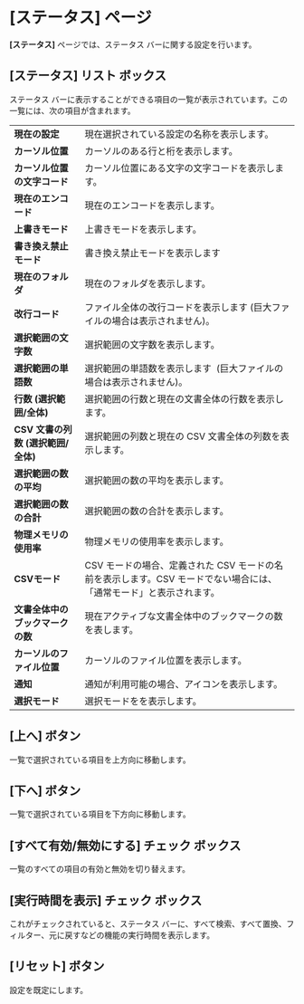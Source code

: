 # \[ステータス\] ページ

**\[ステータス\]** ページでは、ステータス バーに関する設定を行います。

## \[ステータス\] リスト ボックス

ステータス バーに表示することができる項目の一覧が表示されています。この一覧には、次の項目が含まれます。

|     |     |
| --- | --- |
| **現在の設定** | 現在選択されている設定の名称を表示します。 |
| **カーソル位置** | カーソルのある行と桁を表示します。 |
| **カーソル位置の文字コード** | カーソル位置にある文字の文字コードを表示します。 |
| **現在のエンコード** | 現在のエンコードを表示します。 |
| **上書きモード** | 上書きモードを表示します。 |
| **書き換え禁止モード** | 書き換え禁止モードを表示します |
| **現在のフォルダ** | 現在のフォルダを表示します。 |
| **改行コード** | ファイル全体の改行コードを表示します (巨大ファイルの場合は表示されません)。 |
| **選択範囲の文字数** | 選択範囲の文字数を表示します。 |
| **選択範囲の単語数** | 選択範囲の単語数を表示します  (巨大ファイルの場合は表示されません)。 |
| **行数 (選択範囲/全体)** | 選択範囲の行数と現在の文書全体の行数を表示します。 |
| **CSV 文書の列数 (選択範囲/全体)** | 選択範囲の列数と現在の CSV 文書全体の列数を表示します。 |
| **選択範囲の数の平均** | 選択範囲の数の平均を表示します。 |
| **選択範囲の数の合計** | 選択範囲の数の合計を表示します。 |
| **物理メモリの使用率** | 物理メモリの使用率を表示します。 |
| **CSVモード** | CSV モードの場合、定義された CSV モードの名前を表示します。CSV モードでない場合には、「通常モード」と表示されます。 |
| **文書全体中のブックマークの数** | 現在アクティブな文書全体中のブックマークの数を表します。 |
| **カーソルのファイル位置** | カーソルのファイル位置を表示します。 |
| **通知** | 通知が利用可能の場合、アイコンを表示します。 |
| **選択モード** | 選択モードをを表示します。 |

## \[上へ\] ボタン

一覧で選択されている項目を上方向に移動します。

## \[下へ\] ボタン

一覧で選択されている項目を下方向に移動します。

## \[すべて有効/無効にする\] チェック ボックス

一覧のすべての項目の有効と無効を切り替えます。

## \[実行時間を表示\] チェック ボックス

これがチェックされていると、ステータス バーに、すべて検索、すべて置換、フィルター、元に戻すなどの機能の実行時間を表示します。

## \[リセット\] ボタン

設定を既定にします。

